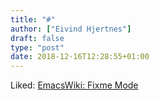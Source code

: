 ```yaml
---
title: "#"
author: ["Eivind Hjertnes"]
draft: false
type: "post"
date: 2018-12-16T12:28:55+01:00
---
```


Liked: [EmacsWiki: Fixme
Mode](https://www.emacswiki.org/emacs/FixmeMode)
